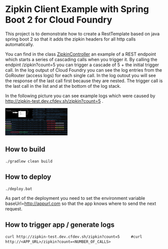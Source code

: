 # Zipkin Client Example with Spring Boot 2 for Cloud Foundry

This project is to demonstrate how to create a RestTemplate based on java spring boot 2 so that it adds the zipkin headers for all http calls automatically.

You can find in the class <a href="./src/main/java/de/grimmpp/springboot/zipkindemo/zipkindemo/ZipkinController.java">ZipkinController</a> an example of a REST endpoint which starts a series of cascading calls when you trigger it. By calling the endpint /zipkin?count=5 you can trigger a cascade of 5 + the initial trigger call.
In the log output of Cloud Foundry you can see the log entries from the GoRouter (access logs) for each single call. In the log outout you will see the response of the last call first because they are nested. The trigger call is the last call in the list and at the bottom of the log stack. 

In the following picture you can see example logs which were caused by http://zipkin-test.dev.cfdev.sh/zipkin?count=5 .

<img src="logs2.jpg" width="200" />

## How to build
````
./gradlew clean build
```` 

## How to deploy
````
./deploy.bat
````
As part of the deployment you need to set the environment variable baseUrl=http://appurl.com so that the app knows where to send the next request.

## How to trigger app / generate logs
````
curl http://zipkin-test.dev.cfdev.sh/zipkin?count=5     #curl http://<APP_URL>/zipkin?count=<NUMBER_OF_CALLS>
````
